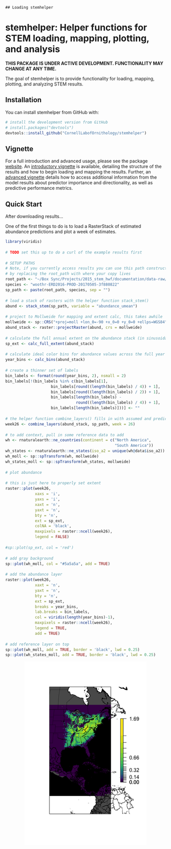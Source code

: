 
<!-- README.md is generated from README.Rmd. Please edit that file -->
    ## Loading stemhelper

stemhelper: Helper functions for STEM loading, mapping, plotting, and analysis
==============================================================================

<!-- [![License: GPL v3](https://img.shields.io/badge/License-GPL%20v3-blue.svg)](http://www.gnu.org/licenses/gpl-3.0) -->
**THIS PACKAGE IS UNDER ACTIVE DEVELOPMENT. FUNCTIONALITY MAY CHANGE AT ANY TIME.**

The goal of stemhelper is to provide functionality for loading, mapping, plotting, and analyzing STEM results.

Installation
------------

You can install stemhelper from GitHub with:

``` r
# install the development version from GitHub
# install.packages("devtools")
devtools::install_github("CornellLabofOrnithology/stemhelper")
```

Vignette
--------

For a full introduction and advanced usage, please see the package [website](https://cornelllabofornithology.github.io/stemhelper). An [introductory vignette](https://cornelllabofornithology.github.io/stemhelper/articles/stem-intro-mapping.html) is available, detailing the structure of the results and how to begin loading and mapping the results. Further, an [advanced vignette](ttps://cornelllabofornithology.github.io/stemhelper/articles/stem-pipd.html) details how to access additional information from the model results about predictor importance and directionality, as well as predictive performance metrics.

Quick Start
-----------

After downloading results...

One of the first things to do is to load a RasterStack of estimated abundance predictions and plot a week of estimates.

``` r
library(viridis)

# TODO set this up to do a curl of the example results first

# SETUP PATHS
# Note, if you currently access results you can use this path construction
# by replacing the root_path with where your copy lives
root_path <- "~/Box Sync/Projects/2015_stem_hwf/documentation/data-raw/"
species <- "woothr-ERD2016-PROD-20170505-3f880822"
sp_path <- paste(root_path, species, sep = "")

# load a stack of rasters with the helper function stack_stem()
abund <- stack_stem(sp_path, variable = "abundance_umean")

# project to Mollweide for mapping and extent calc, this takes awhile
mollweide <- sp::CRS("+proj=moll +lon_0=-90 +x_0=0 +y_0=0 +ellps=WGS84")
abund_stack <- raster::projectRaster(abund, crs = mollweide)

# calculate the full annual extent on the abundance stack (in sinusoidal projection)
sp_ext <- calc_full_extent(abund_stack)

# calculate ideal color bins for abundance values across the full year
year_bins <- calc_bins(abund_stack)

# create a thinner set of labels
bin_labels <- format(round(year_bins, 2), nsmall = 2)
bin_labels[!(bin_labels %in% c(bin_labels[1], 
                    bin_labels[round((length(bin_labels) / 4)) + 1], 
                    bin_labels[round((length(bin_labels) / 2)) + 1],
                    bin_labels[length(bin_labels) - 
                               round((length(bin_labels) / 4)) + 1],
                    bin_labels[length(bin_labels)]))] <- ""

# the helper function combine_layers() fills in with assumed and predicted zeroes
week26 <- combine_layers(abund_stack, sp_path, week = 26)

# to add context, pull in some reference data to add
wh <- rnaturalearth::ne_countries(continent = c("North America",
                                                "South America"))
wh_states <- rnaturalearth::ne_states(iso_a2 = unique(wh@data$iso_a2))
wh_moll <- sp::spTransform(wh, mollweide)
wh_states_moll <- sp::spTransform(wh_states, mollweide)

# plot abundance

# this is just here to properly set extent
raster::plot(week26, 
             xaxs = 'i',
             yaxs = 'i',
             xaxt = 'n',
             yaxt = 'n',
             bty = 'n',
             ext = sp_ext, 
             colNA = 'black',
             maxpixels = raster::ncell(week26),
             legend = FALSE)

#sp::plot(sp_ext, col = 'red')

# add gray background
sp::plot(wh_moll, col = "#5a5a5a", add = TRUE)

# add the abundance layer
raster::plot(week26, 
             xaxt = 'n', 
             yaxt = 'n',
             bty = 'n',
             ext = sp_ext, 
             breaks = year_bins,
             lab.breaks = bin_labels,
             col = viridis(length(year_bins)-1),
             maxpixels = raster::ncell(week26),
             legend = TRUE,
             add = TRUE)

# add reference layer on top
sp::plot(wh_moll, add = TRUE, border = 'black', lwd = 0.25)
sp::plot(wh_states_moll, add = TRUE, border = 'black', lwd = 0.25)
```

<img src="README-quick_start-1.png" width="\textwidth" style="display: block; margin: auto;" />
